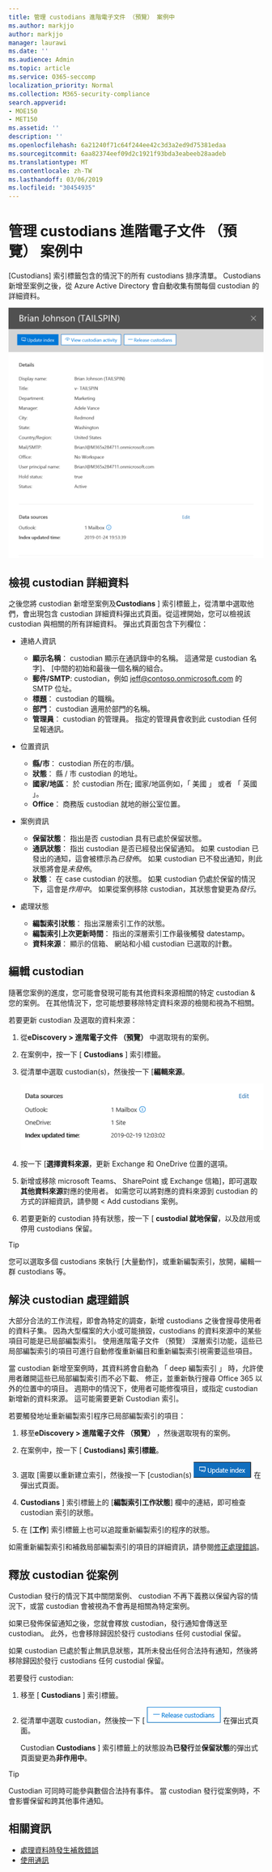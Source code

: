```yaml
---
title: 管理 custodians 進階電子文件 （預覽） 案例中
ms.author: markjjo
author: markjjo
manager: laurawi
ms.date: ''
ms.audience: Admin
ms.topic: article
ms.service: O365-seccomp
localization_priority: Normal
ms.collection: M365-security-compliance
search.appverid:
- MOE150
- MET150
ms.assetid: ''
description: ''
ms.openlocfilehash: 6a21240f71c64f244ee42c3d3a2ed9d75381edaa
ms.sourcegitcommit: 6aa82374eef09d2c1921f93bda3eabeeb28aadeb
ms.translationtype: MT
ms.contentlocale: zh-TW
ms.lasthandoff: 03/06/2019
ms.locfileid: "30454935"
---
```

# <a name="manage-custodians-in-an-advanced-ediscovery-preview-case"></a>管理 custodians 進階電子文件 （預覽） 案例中

[Custodians] 索引標籤包含的情況下的所有 custodians 排序清單。 Custodians 新增至案例之後，從 Azure Active Directory 會自動收集有關每個 custodian 的詳細資料。

![管理 Custodians](../media/CustodianDetails.PNG)

## <a name="viewing-custodian-details"></a>檢視 custodian 詳細資料

之後您將 custodian 新增至案例及**Custodians** ] 索引標籤上，從清單中選取他們，會出現包含 custodian 詳細資料彈出式頁面。從這裡開始，您可以檢視該 custodian 與相關的所有詳細資料。 彈出式頁面包含下列欄位：

- 連絡人資訊

  - **顯示名稱**： custodian 顯示在通訊錄中的名稱。 這通常是 custodian 名字]、 [中間的初始和最後一個名稱的組合。
  - **郵件/SMTP**: custodian，例如 jeff@contoso.onmicrosoft.com 的 SMTP 位址。  
  - **標題**： custodian 的職稱。
  - **部門**： custodian 適用於部門的名稱。
  - **管理員**： custodian 的管理員。 指定的管理員會收到此 custodian 任何呈報通訊。
  
- 位置資訊

  - **縣/市**： custodian 所在的市/鎮。
  - **狀態**： 縣 / 市 custodian 的地址。
  - **國家/地區**： 於 custodian 所在; 國家/地區例如，「 美國 」 或者 「 英國 」。
  - **Office**： 商務版 custodian 就地的辦公室位置。

- 案例資訊

  - **保留狀態**： 指出是否 custodian 具有已處於保留狀態。 
  - **通訊狀態**： 指出 custodian 是否已經發出保留通知。 如果 custodian 已發出的通知，這會被標示為*已發佈*。 如果 custodian 已不發出通知，則此狀態將會是*未發佈*。 
  - **狀態**： 在 case custodian 的狀態。 如果 custodian 仍處於保留的情況下，這會是*作用中*。 如果從案例移除 custodian，其狀態會變更為*發行*。 

- 處理狀態

  - **編製索引狀態**： 指出深層索引工作的狀態。  
  - **編製索引上次更新時間**： 指出的深層索引工作最後觸發 datestamp。
  - **資料來源**： 顯示的信箱、 網站和小組 custodian 已選取的計數。

## <a name="editing-a-custodian"></a>編輯 custodian

隨著您案例的進度，您可能會發現可能有其他資料來源相關的特定 custodian & 您的案例。 在其他情況下，您可能想要移除特定資料來源的檢閱和視為不相關。

若要更新 custodian 及選取的資料來源：

1. 從**eDiscovery > 進階電子文件 （預覽）** 中選取現有的案例。
  
2. 在案例中，按一下 [ **Custodians** ] 索引標籤。
  
3. 從清單中選取 custodian(s)，然後按一下 [**編輯來源**。

    ![編輯資料來源](../media/EditCustodianDataSource.PNG)
  
4. 按一下 [**選擇資料來源**，更新 Exchange 和 OneDrive 位置的選項。
  
5. 新增或移除 microsoft Teams、 SharePoint 或 Exchange 信箱]，即可選取**其他資料來源**對應的使用者。 如需您可以將對應的資料來源到 custodian 的方式的詳細資訊，請參閱 < <b0>Add custodians 案例</b0>。
  
6. 若要更新的 custodian 持有狀態，按一下 [ **custodial 就地保留**，以及啟用或停用 custodians 保留。

> [!TIP]
> 您可以選取多個 custodians 來執行 [大量動作]，或重新編製索引，放開，編輯一群 custodians 等。

## <a name="resolving-custodian-processing-errors"></a>解決 custodian 處理錯誤

大部分合法的工作流程，即會為特定的調查，新增 custodians 之後會搜尋使用者的資料子集。 因為大型檔案的大小或可能損毀，custodians 的資料來源中的某些項目可能是已局部編製索引。 使用進階電子文件 （預覽） 深層索引功能，這些已局部編製索引的項目可進行自動修復重新編目和重新編製索引視需要這些項目。 

當 custodian 新增至案例時，其資料將會自動為 「 deep 編製索引 」 時，允許使用者離開這些已局部編製索引而不必下載、 修正，並重新執行搜尋 Office 365 以外的位置中的項目。 週期中的情況下，使用者可能修復項目，或指定 custodian 新增新的資料來源。 這可能需要更新 Custodian 索引。 

若要觸發地址重新編製索引程序已局部編製索引的項目：

1. 移至**eDiscovery > 進階電子文件 （預覽）** ，然後選取現有的案例。

2. 在案例中，按一下 [ **Custodians] 索引標籤**。 

3. 選取 [需要以重新建立索引，然後按一下 [custodian(s) ![更新索引](../media/UpdateIndex.PNG) 在彈出式頁面。

4. **Custodians** ] 索引標籤上的 [**編製索引工作狀態**] 欄中的連結，即可檢查 custodian 索引的狀態。  

5. 在 [**工作**] 索引標籤上也可以追蹤重新編製索引的程序的狀態。

如需重新編製索引和補救局部編製索引的項目的詳細資訊，請參閱[修正處理錯誤](processing-data-for-case.md)。

## <a name="releasing-a-custodian-from-a-case"></a>釋放 custodian 從案例

Custodian 發行的情況下其中關閉案例、 custodian 不再下義務以保留內容的情況下，或當 custodian 會被視為不會再是相關為特定案例。 

如果已發佈保留通知之後，您就會釋放 custodian，發行通知會傳送至 custodian。 此外，也會移除歸因於發行 custodians 任何 custodial 保留。

如果 custodian 已處於暫止無訊息狀態，其所未發出任何合法持有通知，然後將移除歸因於發行 custodians 任何 custodial 保留。  

若要發行 custodian: 

1.  移至 [ **Custodians** ] 索引標籤。

2.  從清單中選取 custodian，然後按一下 [ ![版本 Custodian](../media/ReleaseCustodian.PNG) 在彈出式頁面。

    Custodian **Custodians** ] 索引標籤上的狀態設為**已發行**並**保留狀態**的彈出式頁面變更為**非作用中**。 

> [!TIP]
> Custodian 可同時可能參與數個合法持有事件。 當 custodian 發行從案例時，不會影響保留和跨其他事件通知。

## <a name="related-information"></a>相關資訊

 - [處理資料時發生補救錯誤](error-remediation.md) 
- [使用通訊](managing-custodian-communications.md)
